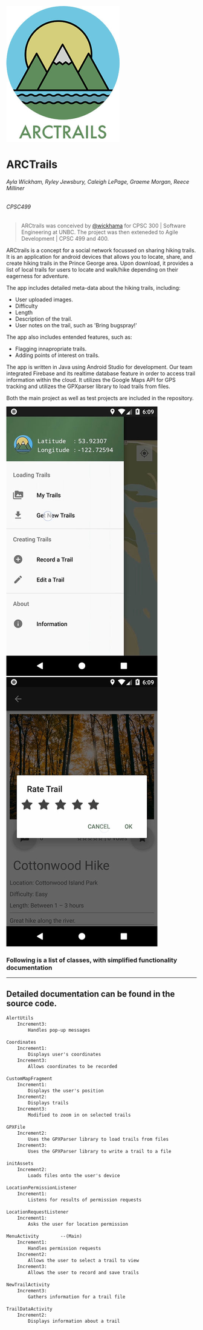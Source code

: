 ![GitHub Logo](https://github.com/GraemeRMorgan/HikingApp/blob/master/arc-logo-soft.jpg)
#  ARCTrails
###### Ayla Wickham, Ryley Jewsbury, Caleigh LePage, Graeme Morgan, Reece Milliner
###### CPSC499

> ARCtrails was conceived by [@wickhama](https://github.com/wickhama) for CPSC 300 | Software Engineering at UNBC. The project was then exteneded to Agile Development | CPSC 499 and 400. 

ARCtrails is a concept for a social network focussed on sharing hiking trails. It is an application for android devices that allows you to locate, share, and create hiking trails in the
Prince George area. Upon download, it provides a list of local trails for users to locate and
walk/hike depending on their eagerness for adventure.

The app includes detailed meta-data about the hiking trails, including: 
* User uploaded images.
* Difficulty
* Length
* Description of the trail.
* User notes on the trail, such as 'Bring bugspray!'

The app also includes entended features, such as:

* Flagging innapropriate trails. 
* Adding points of interest on trails. 

The app is written in Java using Android Studio for development. Our team integrated Firebase and its realtime database feature in order to access trail information within the cloud. It utilizes the Google Maps API for GPS tracking and utilizes the GPXparser library to load trails from files. 

Both the main project as well as test projects are included in the repository.

    
 ![GitHub Logo](https://github.com/GraemeRMorgan/HikingApp/blob/master/arc-1.jpg)
  ![GitHub Logo](https://github.com/GraemeRMorgan/HikingApp/blob/master/arc-3.jpg)

### Following is a list of classes, with simplified functionality documentation
---------------------------------------------------------------
****Detailed documentation can be found in the source code.****
---------------------------------------------------------------
```verbatim 
AlertUtils
	Increment3:
		Handles pop-up messages
		
Coordinates
	Increment1:
		Displays user's coordinates
	Increment3:
		Allows coordinates to be recorded
		
CustomMapFragment
	Increment1:
		Displays the user's position
	Increment2:
		Displays trails
	Increment3:
		Modified to zoom in on selected trails
		
GPXFile
	Increment2:
		Uses the GPXParser library to load trails from files
	Increment3:
		Uses the GPXParser library to write a trail to a file
		
initAssets
	Increment2:
		Loads files onto the user's device

LocationPermissionListener
	Increment1:
		Listens for results of permission requests

LocationRequestListener
	Increment1:
		Asks the user for location permission

MenuActivity		--(Main)
	Increment1:
		Handles permission requests
	Increment2:
		Allows the user to select a trail to view
	Increment3:
		Allows the user to record and save trails

NewTrailActivity
	Increment3:
		Gathers information for a trail file
		
TrailDataActivity
	Increment2:
		Displays information about a trail
```
    
